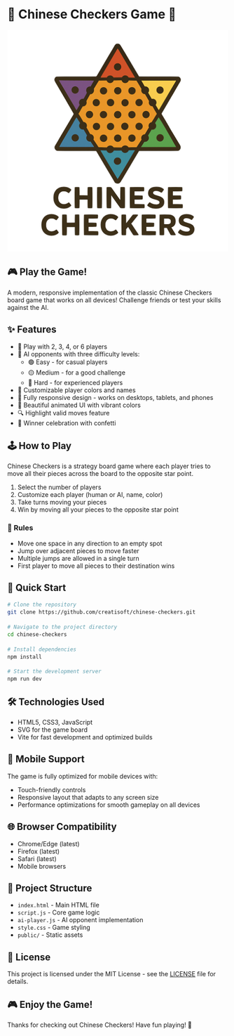 # 🌟 Chinese Checkers Game 🌟

![Chinese Checkers Logo](/public/chinesecheckers-logo.png)

## 🎮 Play the Game!

A modern, responsive implementation of the classic Chinese Checkers board game that works on all devices! Challenge friends or test your skills against the AI.

## ✨ Features

- 🎲 Play with 2, 3, 4, or 6 players
- 🤖 AI opponents with three difficulty levels:
  - 🟢 Easy - for casual players
  - 🟡 Medium - for a good challenge
  - 🔴 Hard - for experienced players
- 🎨 Customizable player colors and names
- 📱 Fully responsive design - works on desktops, tablets, and phones
- 🌈 Beautiful animated UI with vibrant colors
- 🔍 Highlight valid moves feature
- 🎉 Winner celebration with confetti

## 🕹️ How to Play

Chinese Checkers is a strategy board game where each player tries to move all their pieces across the board to the opposite star point.

1. Select the number of players
2. Customize each player (human or AI, name, color)
3. Take turns moving your pieces
4. Win by moving all your pieces to the opposite star point

### 📏 Rules

- Move one space in any direction to an empty spot
- Jump over adjacent pieces to move faster
- Multiple jumps are allowed in a single turn
- First player to move all pieces to their destination wins

## 🚀 Quick Start

```bash
# Clone the repository
git clone https://github.com/creatisoft/chinese-checkers.git

# Navigate to the project directory
cd chinese-checkers

# Install dependencies
npm install

# Start the development server
npm run dev
```

## 🛠️ Technologies Used

- HTML5, CSS3, JavaScript
- SVG for the game board
- Vite for fast development and optimized builds

## 📱 Mobile Support

The game is fully optimized for mobile devices with:
- Touch-friendly controls
- Responsive layout that adapts to any screen size
- Performance optimizations for smooth gameplay on all devices

## 🌐 Browser Compatibility

- Chrome/Edge (latest)
- Firefox (latest)
- Safari (latest)
- Mobile browsers

## 🧩 Project Structure

- `index.html` - Main HTML file
- `script.js` - Core game logic
- `ai-player.js` - AI opponent implementation
- `style.css` - Game styling
- `public/` - Static assets


## 📜 License

This project is licensed under the MIT License - see the [LICENSE](LICENSE) file for details.

## 🎮 Enjoy the Game!

Thanks for checking out Chinese Checkers! Have fun playing! 🎲
